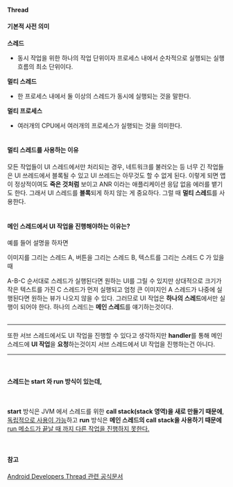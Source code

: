 #### Thread


#### 기본적 사전 의미

**스레드**
* 동시 작업을 위한 하나의 작업 단위이자 프로세스 내에서 순차적으로 실행되는 실행흐름의 최소 단위이다.

**멀티 스레드**
* 한 프로세스 내에서 둘 이상의 스레드가 동시에 실행되는 것을 말한다.

**멀티 프로세스**
* 여러개의 CPU에서 여러개의 프로세스가 실행되는 것을 의미한다.<br><br>

#### 멀티 스레드를 사용하는 이유

모든 작업들이 UI 스레드에서만 처리되는 경우, 네트워크를 불러오는 등 너무 긴 작업들은 UI 쓰레드에서 블록될 수 있고 UI 쓰레드는 아무것도 할 수 없게 된다. 이렇게 되면 앱이 정상적이여도 **죽은 것처럼** 보이고 ANR 이라는 애플리케이션 응답 없음 에러를 뱉기도 한다. 그래서 UI 스레드를 **블록**되게 하지 않는 게 중요하다. 그럴 때 **멀티 스레드**를 사용한다.<br><br>

#### 메인 스레드에서 UI 작업을 진행해야하는 이유는?
예를 들어 설명을 하자면

이미지를 그리는 스레드 A,
버튼을 그리는 스레드 B,
텍스트를 그리는 스레드 C 가 있을 때

A-B-C 순서대로 스레드가 실행된다면 원하는 UI를 그릴 수 있지만 상대적으로 크기가 작은 텍스트를 가진 C 스레드가 먼저 실행되고 엄청 큰 이미지인 A 스레드가 나중에 실행된다면 원하는 뷰가 나오지 않을 수 있다. 그러므로 UI 작업은 **하나의 스레드**에서만 실행이 되어야 한다. 하나의 스레드는 **메인 스레드**를 얘기하는것이다.<br><br>

---

또한 서브 스레드에서도  UI 작업을 진행할 수 있다고 생각하지만 **handler**를 통해 메인 스레드에 **UI 작업**을 **요청**하는것이지 서브 스레드에서  UI 작업을 진행하는건 아니다.

---
<br>


#### 스레드는 start 와 run 방식이 있는데,

<br>

**start** 방식은 JVM 에서 스레드를 위한 **call stack(stack 영역)을 새로 만들기 때문에**, <u>독립적으로 사용이 가능</u>하고 **run** 방식은 **메인 스레드의 call stack을 사용하기 때문에** <u>run 메소드가 끝날 때 까지 다른 작업을 진행하지 못한다.</u>

<br>

#### 참고
[Android Developers Thread 관련 공식문서](https://developer.android.com/reference/java/lang/Thread)